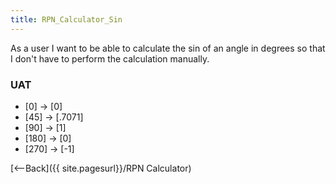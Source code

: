 ```yaml
---
title: RPN_Calculator_Sin
---
```

As a user I want to be able to calculate the sin of an angle in degrees so that I don't have to perform the calculation manually.


### UAT
* [0] <sin> -> [0]
* [45] <sin> -> [.7071]
* [90] <sin> -> [1]
* [180] <sin> -> [0]
* [270] <sin> -> [-1]

[<--Back]({{ site.pagesurl}}/RPN Calculator)